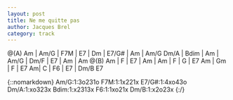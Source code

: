 ```yaml
---
layout: post
title: Ne me quitte pas
author: Jacques Brel
category: track
---
```



 
<canvas class="chords"  markdown="0">
@(A) Am | Am/G | F7M | E7 | Dm | E7/G# | Am | Am/G
Dm/A | Bdim |  Am | Am/G | Dm/F | E7 | Am | Am
@(B) Am | F | E7 | Am | Am | F | G | E7
Am | Gm | F | E7 Am| C | F6 | E7 | Dm/B E7 
</canvas>

 {::nomarkdown}
<canvas class="diagram"  markdown="span">Am/G:1:3o231o</canvas>
<canvas class="diagram"  markdown="span">F7M:1:1x221x</canvas>
<canvas class="diagram"  markdown="span">E7/G#:1:4xo43o</canvas>
<canvas class="diagram"  markdown="span">Dm/A:1:xo323x</canvas>
<canvas class="diagram"  markdown="span">Bdim:1:x2313x</canvas>
<canvas class="diagram"  markdown="span">F6:1:1xo21x</canvas>
<canvas class="diagram"  markdown="span">Dm/B:1:x2o23x</canvas>
{:/}